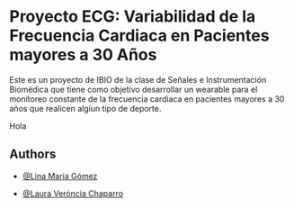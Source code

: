 
# Proyecto ECG: Variabilidad de la Frecuencia Cardiaca en Pacientes mayores a 30 Años

Este es un proyecto de IBIO de la clase de Señales e Instrumentación Biomédica que tiene como objetivo desarrollar un wearable para el monitoreo constante de la frecuencia cardiaca en pacientes mayores a 30 años que realicen algíun tipo de deporte. 

Hola
## Authors

- [@Lina Maria Gómez](https://www.github.com/octokatherine)

- [@Laura Veróncia Chaparro](https://www.github.com/octokatherine)
